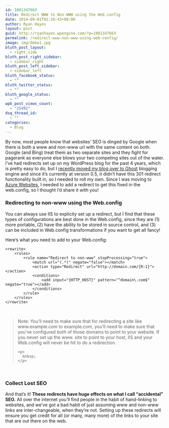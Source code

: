 ```yaml
---
id: 1001347663
title: Redirect WWW to Non-WWW using the Web.config
date: 2014-09-01T02:10:43+00:00
author: Ryan Hayes
layout: post
guid: http://ryanhayes.wpengine.com/?p=1001347663
permalink: /redirect-www-non-www-using-web-config/
image: img/demo1.jpg
bluth_post_layout:
  - right_side
bluth_post_right_sidebar:
  - sidebar_right
bluth_post_left_sidebar:
  - sidebar_left
bluth_facebook_status:
  - ""
bluth_twitter_status:
  - ""
bluth_google_status:
  - ""
wpb_post_views_count:
  - "25492"
dsq_thread_id:
  - ""
categories:
  - Blog
---
```

<div class="wrapper">
  By now, most people know that websites&#8217; SEO is dinged by Google when there is both a www and non-www url with the same content on both. Google (and Bing) treat them as two separate sites and they fight for pagerank as everyone else blows your two competing sites out of the water. I&#8217;ve had redirects set up on my WordPress blog for the past 4 years, which is pretty easy to do, but I <a title="Ghost VS WordPress (and Why I Migrated Back to WordPress)" href="http://ryanhayes.net/ghost-vs-wordpress-migrating/">recently moved my blog over to Ghost</a> blogging engine and since it&#8217;s currently at version 0.5, it didn&#8217;t have this 301 redirect functionality built in, so I needed to roll my own. Since I was moving to <a href="http://azure.com">Azure Websites</a>, I needed to add a redirect to get this fixed in the web.config, so I thought I&#8217;d share it with you!&nbsp;</p> 
  
  <h3 id="redirectingtononwwwusingthewebconfig">
    Redirecting to non-www using the Web.config
  </h3>
  
  <p>
    You can always use IIS to explicity set up a redirect, but I find that these types of configurations are best done in the Web.config, since they are (1) more portable, (2) have the ability to be stored in source control, and (3) can be included in Web.config transformations if you want to get all fancy!
  </p>
  
  <p>
    Here&#8217;s what you need to add to your Web.config:
  </p>
  
  <pre><code>&lt;rewrite&gt;
    &lt;rules&gt;
        &lt;rule name="Redirect to non-www" stopProcessing="true"&gt;
            &lt;match url="(.*)" negate="false"&gt;&lt;/match&gt;
            &lt;action type="Redirect" url="http://domain.com/{R:1}"&gt;&lt;/action&gt;
            &lt;conditions&gt;
                &lt;add input="{HTTP_HOST}" pattern="^domain\.com$" negate="true"&gt;&lt;/add&gt;
            &lt;/conditions&gt;
        &lt;/rule&gt;
    &lt;/rules&gt;
&lt;/rewrite&gt;
</code></pre>
  
  <p>
    &nbsp;
  </p>
  
  <blockquote>
    <p>
      Note: You&#8217;ll need to make sure that for redirecting a site like www.example.com to example.com, you&#8217;ll need to make sure that you&#8217;ve configured <em>both</em> of those domains to point to your website. If you never set up the www. site to point to your host, IIS and your Web.config will never be hit to do a redirection.
    </p>
    
    <p>
      &nbsp;
    </p>
  </blockquote>
  
  <p>
    &nbsp;
  </p>
  
  <h3 id="collectlostseo">
    Collect Lost SEO
  </h3>
  
  <p>
    And that&#8217;s it! <strong>These redirects have huge effects on what I call &#8220;accidental&#8221; SEO.</strong> All over the internet you&#8217;ll find people in the habit of hand-linking to websites, and we&#8217;ve got a bad habit of just assuming www and non-www links are inter-changeable, when they&#8217;re not. Setting up these redirects will ensure you get credit for all (or many, many more) of the links to your site that are out there on the web.
  </p>
  
  <p>
  </p>
</div>